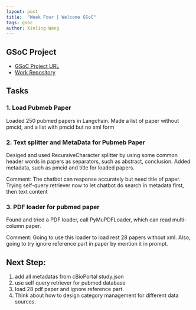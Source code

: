 ```yaml
---
layout: post
title:  "Week Four | Welcome GSoC"
tags: gsoc
author: Xinling Wang
---
```


## GSoC Project

- [GSoC Project URL](https://summerofcode.withgoogle.com/programs/2024/projects/5PYvMkWW)
- [Work Repository](https://github.com/cannin/gsoc_2024_cbioportal_chatbot)

## Tasks
### 1. Load Pubmeb Paper
  Loaded 250 pubmed papers in Langchain. 
  Made a list of paper without pmcid, and a list with pmcid but no xml form

### 2. Text splitter and MetaData for Pubmeb Paper
  Desiged and used RecursiveCharacter splitter by using some common header words in papers as separators, such as abstract, conclusion.
  Added metadata, such as pmcid and title for loaded papers.
    
  Comment: The chatbot can response accurately but need title of paper. 
             Trying self-query retriever now to let chatbot do search in metadata first, then text content
    
### 3. PDF loader for pubmed paper
  Found and tried a PDF loader, call PyMuPDFLoader, which can read multi-column paper.

  Comment: Going to use this loader to load rest 28 papers without xml.
              Also, going to try ignore reference part in paper by mention it in prompt.
              
## Next Step:
  1. add all metadatas from cBioPortal study.json
  2. use self query retriever for pubmed database
  3. load 28 pdf paper and ignore reference part.
  4. Think about how to design category management for different data sources.
     
    
